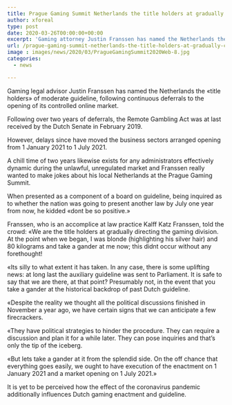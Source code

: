 ```yaml
---
title: Prague Gaming Summit Netherlands the title holders at gradually controlling the gaming segment
author: xforeal 
type: post
date: 2020-03-26T00:00:00+00:00
excerpt: 'Gaming attorney Justin Franssen has named the Netherlands the "title holders" of moderate guideline, following continuous deferrals to the opening of its controlled online market '
url: /prague-gaming-summit-netherlands-the-title-holders-at-gradually-controlling-the-gaming-segment/
image : images/news/2020/03/PragueGamingSummit2020Web-8.jpg
categories:
  - news

---
```

Gaming legal advisor Justin Franssen has named the Netherlands the &#171;title holders&#187; of moderate guideline, following continuous deferrals to the opening of its controlled online market. 

Following over two years of deferrals, the Remote Gambling Act was at last received by the Dutch Senate in February 2019. 

However, delays since have moved the business sectors arranged opening from 1 January 2021 to 1 July 2021. 

A chill time of two years likewise exists for any administrators effectively dynamic during the unlawful, unregulated market and Franssen really wanted to make jokes about his local Netherlands at the Prague Gaming Summit. 

When presented as a component of a board on guideline, being inquired as to whether the nation was going to present another law by July one year from now, he kidded &#171;dont be so positive.&#187; 

Franssen, who is an accomplice at law practice Kalff Katz Franssen, told the crowd: &#171;We are the title holders at gradually directing the gaming division. At the point when we began, I was blonde (highlighting his silver hair) and 80 kilograms and take a gander at me now; this didnt occur without any forethought! 

&#171;Its silly to what extent it has taken. In any case, there is some uplifting news: at long last the auxiliary guideline was sent to Parliament. It is safe to say that we are there, at that point? Presumably not, in the event that you take a gander at the historical backdrop of past Dutch guideline. 

&#171;Despite the reality we thought all the political discussions finished in November a year ago, we have certain signs that we can anticipate a few firecrackers. 

&#171;They have political strategies to hinder the procedure. They can require a discussion and plan it for a while later. They can pose inquiries and that&#8217;s only the tip of the iceberg. 

&#171;But lets take a gander at it from the splendid side. On the off chance that everything goes easily, we ought to have execution of the enactment on 1 January 2021 and a market opening on 1 July 2021.&#187; 

It is yet to be perceived how the effect of the coronavirus pandemic additionally influences Dutch gaming enactment and guideline.